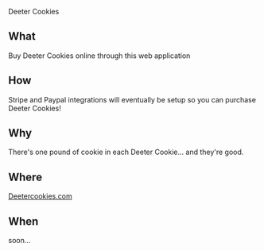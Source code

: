 Deeter Cookies


## What
Buy Deeter Cookies online through this web application

## How
Stripe and Paypal integrations will eventually be setup so you can purchase Deeter Cookies!

## Why
There's one pound of cookie in each Deeter Cookie... and they're good.

## Where
[Deetercookies.com](http://deetercookies.com)

## When
soon...
